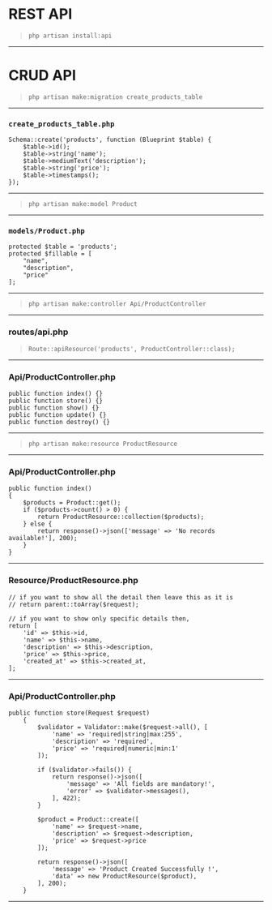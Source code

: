 # REST API 
> `php artisan install:api`
---
# CRUD API
> `php artisan make:migration create_products_table`
---
### `create_products_table.php`
```
Schema::create('products', function (Blueprint $table) {
    $table->id();
    $table->string('name');
    $table->mediumText('description');
    $table->string('price');
    $table->timestamps();
});
```
---
> `php artisan make:model Product`
---
### `models/Product.php`
```
protected $table = 'products';
protected $fillable = [
    "name",
    "description",
    "price"
];
```
---
> `php artisan make:controller Api/ProductController`
---
### routes/api.php
> `Route::apiResource('products', ProductController::class);`
---
### Api/ProductController.php
```
public function index() {}
public function store() {}
public function show() {}
public function update() {}
public function destroy() {}
```
---
> `php artisan make:resource ProductResource`
---
### Api/ProductController.php
```
public function index()
{
    $products = Product::get();
    if ($products->count() > 0) {
        return ProductResource::collection($products);
    } else {
        return response()->json(['message' => 'No records available!'], 200);
    }
}
```
---
### Resource/ProductResource.php
```
// if you want to show all the detail then leave this as it is
// return parent::toArray($request);

// if you want to show only specific details then,
return [
    'id' => $this->id,
    'name' => $this->name,
    'description' => $this->description,
    'price' => $this->price,
    'created_at' => $this->created_at,
];
```
---
### Api/ProductController.php
```
public function store(Request $request)
    {
        $validator = Validator::make($request->all(), [
            'name' => 'required|string|max:255',
            'description' => 'required',
            'price' => 'required|numeric|min:1'
        ]);

        if ($validator->fails()) {
            return response()->json([
                'message' => 'All fields are mandatory!',
                'error' => $validator->messages(),
            ], 422);
        }

        $product = Product::create([
            'name' => $request->name,
            'description' => $request->description,
            'price' => $request->price
        ]);

        return response()->json([
            'message' => 'Product Created Successfully !',
            'data' => new ProductResource($product),
        ], 200);
    }
```
---